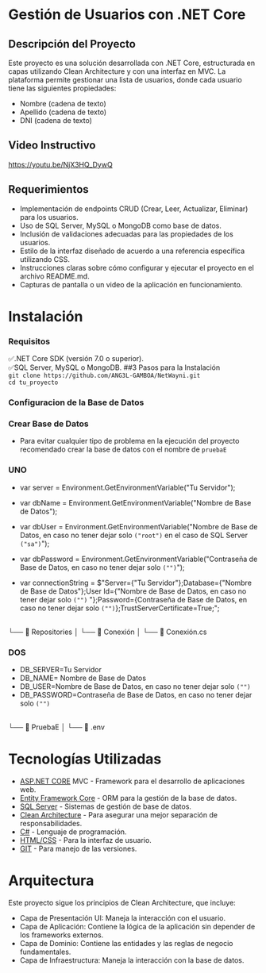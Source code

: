 # Gestión de Usuarios con .NET Core
## Descripción del Proyecto
Este proyecto es una solución desarrollada con .NET Core, estructurada en capas utilizando Clean Architecture y con una interfaz en MVC. La plataforma permite gestionar una lista de usuarios, donde cada usuario tiene las siguientes propiedades:

- Nombre (cadena de texto)
- Apellido (cadena de texto)
- DNI (cadena de texto)

## Video Instructivo
https://youtu.be/NjX3HQ_DywQ

## Requerimientos
- Implementación de endpoints CRUD (Crear, Leer, Actualizar, Eliminar) para los usuarios.
- Uso de SQL Server, MySQL o MongoDB como base de datos.
- Inclusión de validaciones adecuadas para las propiedades de los usuarios.
- Estilo de la interfaz diseñado de acuerdo a una referencia específica utilizando CSS.
- Instrucciones claras sobre cómo configurar y ejecutar el proyecto en el archivo README.md.
- Capturas de pantalla o un video de la aplicación en funcionamiento.
# Instalación
### Requisitos
✅.NET Core SDK (versión 7.0 o superior).<br>
✅SQL Server, MySQL o MongoDB.
##3 Pasos para la Instalación<br>
`git clone https://github.com/ANG3L-GAMBOA/NetWayni.git`<br>
`cd tu_proyecto`
### Configuracion de la Base de Datos

### Crear Base de Datos
- Para evitar cualquier tipo de problema en la ejecución del proyecto recomendado crear la base de datos con el nombre de `pruebaE`
  
### UNO

- var server = Environment.GetEnvironmentVariable("Tu Servidor");
- var dbName = Environment.GetEnvironmentVariable("Nombre de Base de Datos");
- var dbUser = Environment.GetEnvironmentVariable("Nombre de Base de Datos, en caso no tener dejar solo `("root")`  en el caso de SQL Server `("sa")`");
- var dbPassword = Environment.GetEnvironmentVariable("Contraseña de Base de Datos, en caso no tener dejar solo `("")`");

- var connectionString = $"Server={"Tu Servidor"};Database={"Nombre de Base de Datos"};User Id={"Nombre de Base de Datos, en caso no tener dejar solo `("")` "};Password={Contraseña de Base de Datos, en caso no tener dejar solo `("")`};TrustServerCertificate=True;";<br>
<br>
 └── 📂 Repositories │ └── 📂 Conexión │ └── 📂 Conexión.cs


### DOS

- DB_SERVER=Tu Servidor
- DB_NAME= Nombre de Base de Datos
- DB_USER=Nombre de Base de Datos, en caso no tener dejar solo `("")`
- DB_PASSWORD=Contraseña de Base de Datos, en caso no tener dejar solo `("")`<br>
<br>
  └── 📂 PruebaE │ └── 📂 .env

# Tecnologías Utilizadas
- [ASP.NET CORE](https://dotnet.microsoft.com/es-es/apps/aspnet)  MVC - Framework para el desarrollo de aplicaciones web.
- [Entity Framework Core](https://learn.microsoft.com/es-es/ef/core/) - ORM para la gestión de la base de datos.
- [SQL Server](https://www.microsoft.com/es-es/sql-server/sql-server-2019) - Sistemas de gestión de base de datos.
- [Clean Architecture](https://blog.cleancoder.com/uncle-bob/2012/08/13/the-clean-architecture.html) - Para asegurar una mejor separación de responsabilidades.
- [C#](https://learn.microsoft.com/es-es/dotnet/csharp/) - Lenguaje de programación.
- [HTML/CSS](https://www.w3schools.com/html/html_css.asp) - Para la interfaz de usuario.
- [GIT](https://git-scm.com/docs/git) - Para manejo de las versiones.

# Arquitectura
Este proyecto sigue los principios de Clean Architecture, que incluye:

- Capa de Presentación UI: Maneja la interacción con el usuario.
- Capa de Aplicación: Contiene la lógica de la aplicación sin depender de los frameworks externos.
- Capa de Dominio: Contiene las entidades y las reglas de negocio fundamentales.
- Capa de Infraestructura: Maneja la interacción con la base de datos.

